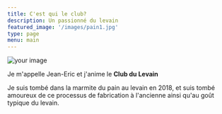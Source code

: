 ```yaml
---
title: C'est qui le club?
description: Un passionné du levain
featured_image: '/images/pain1.jpg'
type: page
menu: main
---
```


![your image](/images/jean-recto.png)

Je m'appelle Jean-Eric et j'anime le **Club du Levain**

Je suis tombé dans la marmite du pain au levain en 2018, et suis tombé amoureux de 
ce processus de fabrication à l'ancienne ainsi qu'au goût typique du levain.
